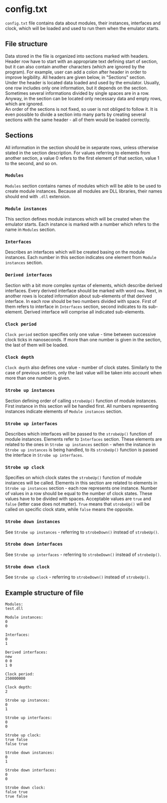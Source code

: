 # config.txt

`config.txt` file contains data about modules, their instances, interfaces and clock, which will be loaded and used to run them when the emulator starts.  


## File structure

Data stored in the file is organized into sections marked with headers. Header row have to start with an appropriate text defining start of section, but it can also contain another characters (which are ignored by the program). For example, user can add a colon after header in order to improve legibility. All headers are given below, in "Sections" section.  
Under the header is located data loaded and used by the emulator. Usually, one row includes only one information, but it depends on the section. Sometimes several informations divided by single spaces are in a row. Anyway, in the section can be located only necessary data and empty rows, which are ignored.  
An order of the sections is not fixed, so user is not obliged to follow it. It is even possible to divide a section into many parts by creating several sections with the same header - all of them would be loaded correctly.


## Sections

All information in the section should be in separate rows, unless otherwise stated in the section description. For values referring to elements from another section, a value 0 refers to the first element of that section, value 1 to the second, and so on.

### `Modules`
`Modules` section contains names of modules which will be able to be used to create module instances. Because all modules are DLL libraries, their names should end with `.dll` extension.

### `Module instances`
This section defines module instances which will be created when the emulator starts. Each instance is marked with a number which refers to the name in `Modules` section.

### `Interfaces`
Describes an interfaces which will be created basing on the module instances. Each number in this section indicates one element from `Module instances` section.

### `Derived interfaces`
Section with a bit more complex syntax of elements, which describe derived interfaces. Every derived interface should be marked with word `new`. Next, in another rows is located information about sub-elements of that derived interface. In each row should be two numbers divided with space. First of them refers to interface in `Interfaces` section, second indicates to its sub-element. Derived interface will comprise all indicated sub-elements.

### `Clock period`
`Clock period` section specifies only one value - time between successive clock ticks in nanoseconds. If more than one number is given in the section, the last of them will be loaded.

### `Clock depth`
`Clock depth` also defines one value - number of clock states. Similarly to the case of previous section, only the last value will be taken into account when more than one number is given.

### `Strobe up instances`
Section defining order of calling `strobeUp()` function of module instances. First instance in this section will be handled first. All numbers representing instances indicate elements of `Module instances` section.

### `Strobe up interfaces`
Describes which interfaces will be passed to the `strobeUp()` function of module instances. Elements refer to `Interfaces` section. These elements are related to the ones in `Strobe up instances` section - when the instance in `Strobe up instances` is being handled, to its `strobeUp()` function is passed the interface in `Strobe up interfaces`.

### `Strobe up clock`
Specifies on which clock states the `strobeUp()` function of module instances will be called. Elements in this section are related to elements in `Strobe up instances` section - each row represents one instance. Number of values in a row should be equal to the number of clock states. These values have to be divided with spaces. Acceptable values are `true` and `false` (letter case does not matter). `True` means that `strobeUp()` will be called on specific clock state, while `false` means the opposite.

### `Strobe down instances`
See `Strobe up instances` - referring to `strobeDown()` instead of `strobeUp()`.

### `Strobe down interfaces`
See `Strobe up interfaces` - referring to `strobeDown()` instead of `strobeUp()`.

### `Strobe down clock`
See `Strobe up clock` - referring to `strobeDown()` instead of `strobeUp()`.


## Example structure of file

```
Modules:
test.dll

Module instances:
0
0

Interfaces:
0
1

Derived interfaces:
new
0 0
1 0

Clock period:
250000000

Clock depth:
2

Strobe up instances:
0
1

Strobe up interfaces:
0
0

Strobe up clock:
true false
false true

Strobe down instances:
0
1

Strobe down interfaces:
0
0

Strobe down clock:
false true
true false
```